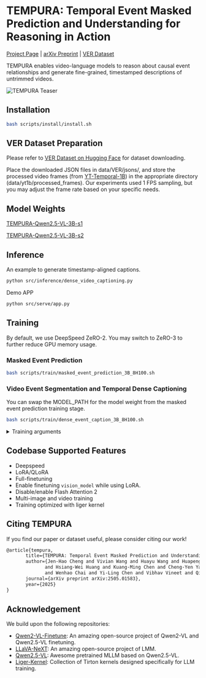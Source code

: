 # TEMPURA: Temporal Event Masked Prediction and Understanding for Reasoning in Action



[Project Page](https://andy-cheng.github.io/TEMPURA/) | [arXiv Preprint](https://arxiv.org/abs/2505.01583) | [VER Dataset](https://huggingface.co/datasets/andaba/TEMPURA-VER)

TEMPURA enables video-language models to reason about causal event relationships and generate fine-grained, timestamped descriptions of untrimmed videos.

![TEMPURA Teaser](assets/teaser.png)



## Installation
```bash
bash scripts/install/install.sh
```


## VER Dataset Preparation
Please refer to [VER Dataset on Hugging Face](https://huggingface.co/datasets/andaba/TEMPURA-VER) for dataset downloading.


Place the downloaded JSON files in data/VER/jsons/, and store the processed video frames (from [YT-Temporal-1B](https://rowanzellers.com/merlotreserve/)) in the appropriate directory (data/yt1b/processed_frames). Our experiments used 1 FPS sampling, but you may adjust the frame rate based on your specific needs.


## Model Weights
[TEMPURA-Qwen2.5-VL-3B-s1](https://huggingface.co/andaba/TEMPURA-Qwen2.5-VL-3B-s1)

[TEMPURA-Qwen2.5-VL-3B-s2](https://huggingface.co/andaba/TEMPURA-Qwen2.5-VL-3B-s2)




## Inference
An example to generate timestamp-aligned captions.
``` bash
python src/inference/dense_video_captioning.py
```

Demo APP
``` bash
python src/serve/app.py
```



## Training
By default, we use DeepSpeed ZeRO-2. You may switch to ZeRO-3 to further reduce GPU memory usage.

### Masked Event Prediction

```bash
bash scripts/train/masked_event_prediction_3B_8H100.sh
```

### Video Event Segmentation and Temporal Dense Captioning
You can swap the MODEL_PATH for the model weight from the masked event prediction training stage.

```bash
bash scripts/train/dense_event_caption_3B_8H100.sh
```


<details>
<summary>Training arguments</summary>

- `--deepspeed` (str): Path to DeepSpeed config file (default: "scripts/zero2.json").
- `--data_path` (str): Path to the LLaVA formatted training data (a JSON file). **(Required)**
- `--image_folder` (str): Path to the images folder as referenced in the LLaVA formatted training data. **(Required)**
- `--model_id` (str): Path to the Qwen2-VL model. **(Required)**
- `--output_dir` (str): Output directory for model checkpoints
- `--num_train_epochs` (int): Number of training epochs (default: 1).
- `--per_device_train_batch_size` (int): Training batch size per GPU per forwarding step.
- `--gradient_accumulation_steps` (int): Gradient accumulation steps (default: 4).
- `--freeze_vision_tower` (bool): Option to freeze vision_model (default: False).
- `--freeze_llm` (bool): Option to freeze LLM (default: False).
- `--tune_merger` (bool): Option to tune projector (default: True).
- `--num_lora_modules` (int): Number of target modules to add LoRA (-1 means all layers).
- `--vision_lr` (float): Learning rate for vision_model.
- `--merger_lr` (float): Learning rate for merger(projector).
- `--learning_rate` (float): Learning rate for language module.
- `--bf16` (bool): Option for using bfloat16.
- `--fp16` (bool): Option for using fp16.
- `--image_min_pixels` (int): Option for minimum input pixels for image.
- `--image_max_pixles` (int): Option for maximum maxmimum pixels for image.
- `--video_min_pixels` (int): Option for minimum input pixels for video.
- `--video_max_pixles` (int): Option for maximum maxmimum pixels for video.
- `--lora_enable` (bool): Option for using LoRA.
- `--vision_lora` (bool): Option for including `vision_tower` in LoRA module. `lora_enable` should be `True` to use this option.
- `--use_dora` (bool): Option for using DoRA instead of LoRA. `lora_enable` should be `True` to use this option.
- `--lora_namespan_exclude` (str): Exclude modules with namespans to add LoRA.
- `--max_seq_length` (int): Maximum sequence length (default: 32K).
- `--bits` (int): Quantization bits (default: 16).
- `--disable_flash_attn2` (bool): Disable Flash Attention 2.
- `--report_to` (str): Reporting tool (choices: 'tensorboard', 'wandb', 'none') (default: 'tensorboard').
- `--logging_dir` (str): Logging directory (default: "./tf-logs").
- `--lora_rank` (int): LoRA rank (default: 128).
- `--lora_alpha` (int): LoRA alpha (default: 256).
- `--lora_dropout` (float): LoRA dropout (default: 0.05).
- `--logging_steps` (int): Logging steps (default: 1).
- `--dataloader_num_workers` (int): Number of data loader workers (default: 4).

**Note:** The learning rate of `vision_model` should be 10x ~ 5x smaller than the `language_model`.

</details>





## Codebase Supported Features

- Deepspeed
- LoRA/QLoRA
- Full-finetuning
- Enable finetuning `vision_model` while using LoRA.
- Disable/enable Flash Attention 2
- Multi-image and video training
- Training optimized with liger kernel



## Citing TEMPURA
If you find our paper or dataset useful, please consider citing our work!


```tex
@article{tempura,
       title={TEMPURA: Temporal Event Masked Prediction and Understanding for Reasoning in Action}, 
       author={Jen-Hao Cheng and Vivian Wang and Huayu Wang and Huapeng Zhou and Yi-Hao Peng and Hou-I Liu
              and Hsiang-Wei Huang and Kuang-Ming Chen and Cheng-Yen Yang
              and Wenhao Chai and Yi-Ling Chen and Vibhav Vineet and Qin Cai and Jenq-Neng Hwang},
       journal={arXiv preprint arXiv:2505.01583},
       year={2025}
}
```


## Acknowledgement

We build upon the following repositories:

- [Qwen2-VL-Finetune](https://github.com/2U1/Qwen2-VL-Finetune): An amazing open-source project of Qwen2-VL and Qwen2.5-VL finetuning.
- [LLaVA-NeXT](https://github.com/LLaVA-VL/LLaVA-NeXT): An amazing open-source project of LMM.
- [Qwen2.5-VL](https://huggingface.co/collections/Qwen/qwen25-vl-6795ffac22b334a837c0f9a5): Awesome pretrained MLLM based on Qwen2.5-VL.
- [Liger-Kernel](https://github.com/linkedin/Liger-Kernel): Collection of Tirton kernels designed specifically for LLM training.
